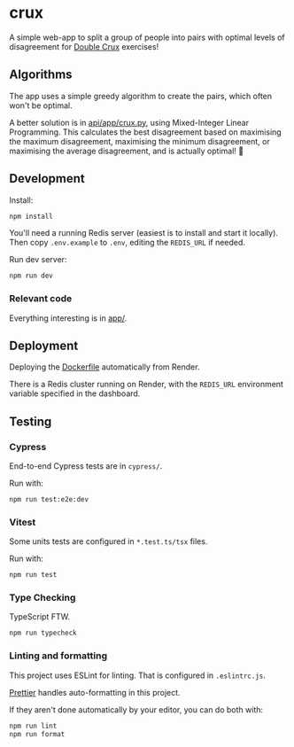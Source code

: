 # crux
A simple web-app to split a group of people into pairs with optimal levels of disagreement for [Double Crux](https://www.rationality.org/resources/updates/2016/double-crux) exercises!

## Algorithms
The app uses a simple greedy algorithm to create the pairs, which often won't be optimal.

A better solution is in [api/app/crux.py](api/app/crux.py), using Mixed-Integer Linear Programming.
This calculates the best disagreement based on maximising the maximum disagreement, maximising the minimum disagreement, or maximising the average disagreement, and is actually optimal! 🚀

## Development
Install:
```bash
npm install
```

You'll need a running Redis server (easiest is to install and start it locally).
Then copy `.env.example` to `.env`, editing the `REDIS_URL` if needed.

Run dev server:
```bash
npm run dev
```

### Relevant code
Everything interesting is in [app/](app/).

## Deployment
Deploying the [Dockerfile](./Dockerfile) automatically from Render.

There is a Redis cluster running on Render, with the `REDIS_URL` environment variable specified in the dashboard.

## Testing
### Cypress
End-to-end Cypress tests are in `cypress/`.

Run with:
```bash
npm run test:e2e:dev
```

### Vitest
Some units tests are configured in `*.test.ts/tsx` files.

Run with:
```bash
npm run test
```

### Type Checking
TypeScript FTW.
```bash
npm run typecheck
```

### Linting and formatting
This project uses ESLint for linting. That is configured in `.eslintrc.js`.

[Prettier](https://prettier.io/) handles auto-formatting in this project.

If they aren't done automatically by your editor, you can do both with:
```bash
npm run lint
npm run format
```

